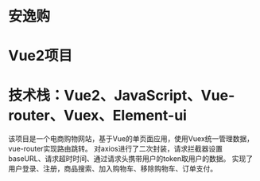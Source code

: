 # 安逸购
# Vue2项目
# 技术栈：Vue2、JavaScript、Vue-router、Vuex、Element-ui
该项目是一个电商购物网站，基于Vue的单页面应用，使用Vuex统一管理数据，vue-router实现路由跳转。
对axios进行了二次封装，请求拦截器设置baseURL、请求超时时间、通过请求头携带用户的token取用户的数据。
实现了用户登录、注册，商品搜索、加入购物车、移除购物车、订单支付。
